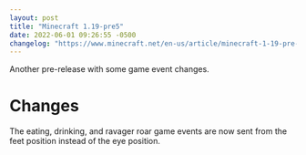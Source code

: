 ```yaml
---
layout: post
title: "Minecraft 1.19-pre5"
date: 2022-06-01 09:26:55 -0500
changelog: "https://www.minecraft.net/en-us/article/minecraft-1-19-pre-release-4"
---
```


Another pre-release with some game event changes.

# Changes

The eating, drinking, and ravager roar game events are now sent from the feet position instead of the eye position.

